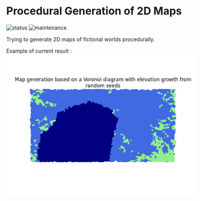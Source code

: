 # Procedural Generation of 2D Maps
![status](https://img.shields.io/badge/status-unfinished-orange) ![maintenance](https://img.shields.io/badge/maintenance-not--actively--maintained-lightgrey)

Trying to generate 2D maps of fictional worlds procedurally.

Example of current result : 
![Example of Result](readme_assets\result_1.png)
